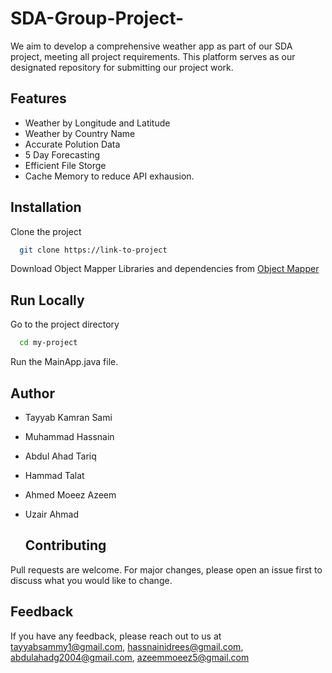 # SDA-Group-Project-
We aim to develop a comprehensive weather app as part of our SDA project, meeting all project requirements.
This platform serves as our designated repository for submitting our project work.
## Features
- Weather by Longitude and Latitude 
- Weather by Country Name 
- Accurate Polution Data
- 5 Day Forecasting 
- Efficient File Storge
- Cache Memory to reduce API exhausion.

## Installation

Clone the project

```bash
  git clone https://link-to-project
```

Download Object Mapper Libraries and dependencies from  [Object Mapper ](https://mvnrepository.com/artifact/com.fasterxml.jackson.core/jackson-databind/2.17.0) 

## Run Locally

Go to the project directory

```bash
  cd my-project

```
Run the MainApp.java file.

## Author

- Tayyab Kamran Sami 
- Muhammad Hassnain
- Abdul Ahad Tariq
- Hammad Talat
- Ahmed Moeez Azeem
- Uzair Ahmad

  ## Contributing

Pull requests are welcome. For major changes, please open an issue first
to discuss what you would like to change.


## Feedback

If you have any feedback, please reach out to us at tayyabsammy1@gmail.com, hassnainidrees@gmail.com, abdulahadg2004@gmail.com, azeemmoeez5@gmail.com
